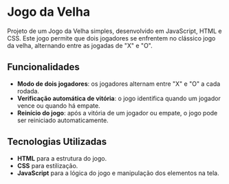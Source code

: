 # Jogo da Velha

Projeto de um Jogo da Velha simples, desenvolvido em JavaScript, HTML e CSS. Este jogo permite que dois jogadores se enfrentem no clássico jogo da velha, alternando entre as jogadas de "X" e "O".

## Funcionalidades

- **Modo de dois jogadores**: os jogadores alternam entre "X" e "O" a cada rodada.
- **Verificação automática de vitória**: o jogo identifica quando um jogador vence ou quando há empate.
- **Reinício do jogo**: após a vitória de um jogador ou empate, o jogo pode ser reiniciado automaticamente.

## Tecnologias Utilizadas

- **HTML** para a estrutura do jogo.
- **CSS** para estilização.
- **JavaScript** para a lógica do jogo e manipulação dos elementos na tela.
